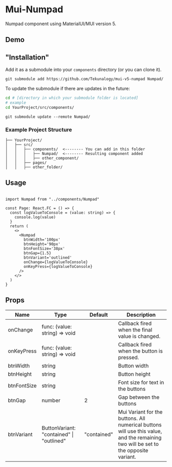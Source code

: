 # Mui-Numpad
Numpad component using MaterialUI/MUI version 5.

## Demo



## "Installation"
Add it as a submodule into your `components` directory (or you can clone it).

```
git submodule add https://github.com/Tekunalogy/mui-v5-numpad Numpad/
```

To update the submodule if there are updates in the future:
```bash
cd # [directory in which your submodule folder is located]
# example
cd YourProject/src/components/
```
```
git submodule update --remote Numpad/
```

### Example Project Structure
```
├── YourProject/
│   ├── src/
│   │   ├── components/  <-------- You can add in this folder
│   │   │   ├── Numpad/  <-------- Resulting component added
│   │   │   ├── other_component/
│   │   ├── pages/
│   │   ├── other_folder/
```

## Usage
```tsx

import Numpad from "../components/Numpad"

const Page: React.FC = () => {
  const logValueToConsole = (value: string) => {
    console.log(value)
  }
  return (
    <>
      <Numpad
        btnWidth='100px'
        btnHeight='90px'
        btnFontSize='38px'
        btnGap={1.5}
        btnVariant='outlined'
        onChange={logValueToConsole}
        onKeyPress={logValueToConsole}
      />
    </>
  )
}

```

## Props

| Name        	| Type                                     	| Default     	| Description                                                                                                                        	|
|-------------	|------------------------------------------	|-------------	|------------------------------------------------------------------------------------------------------------------------------------	|
| onChange    	| func: (value: string) => void            	|             	| Callback fired when the final value is changed.                                                                                    	|
| onKeyPress  	| func: (value: string) => void            	|             	| Callback fired when the button is pressed.                                                                                         	|
| btnWidth    	| string                                   	|             	| Button width                                                                                                                       	|
| btnHeight   	| string                                   	|             	| Button height                                                                                                                      	|
| btnFontSize 	| string                                   	|             	| Font size for text in the buttons                                                                                                  	|
| btnGap      	| number                                   	| 2           	| Gap between the buttons                                                                                                            	|
| btnVariant  	| ButtonVariant: "contained" \| "outlined" 	| "contained" 	| Mui Variant for the buttons. All numerical buttons will use this value, and the remaining two will be set to the opposite variant. 	|
